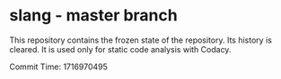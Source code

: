# slang - master branch

This repository contains the frozen state of the repository.
Its history is cleared. It is used only for static code
analysis with Codacy.

Commit Time: 1716970495